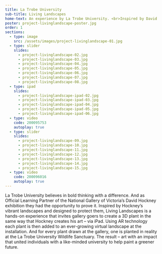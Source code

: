 ```yaml
---
title: La Trobe University
sub-title: Living Landscapes
home-text: An experience by La Trobe University. <br>Inspired by David Hockney.
poster: project-livinglandscape-poster.jpg
order: 1
sections:
  - type: image
    src: /assets/images/project-livinglandscape-01.jpg
  - type: slider
    slides:
      - project-livinglandscape-02.jpg
      - project-livinglandscape-03.jpg
      - project-livinglandscape-04.jpg
      - project-livinglandscape-05.jpg
      - project-livinglandscape-06.jpg
      - project-livinglandscape-07.jpg
      - project-livinglandscape-08.jpg
  - type: ipad
    slides:
      - project-livinglandscape-ipad-02.jpg
      - project-livinglandscape-ipad-03.jpg
      - project-livinglandscape-ipad-04.jpg
      - project-livinglandscape-ipad-05.jpg
      - project-livinglandscape-ipad-06.jpg
  - type: video
    code: 200095753
    autoplay: true
  - type: slider
    slides:
      - project-livinglandscape-09.jpg
      - project-livinglandscape-10.jpg
      - project-livinglandscape-11.jpg
      - project-livinglandscape-12.jpg
      - project-livinglandscape-13.jpg
      - project-livinglandscape-14.jpg
      - project-livinglandscape-15.jpg
  - type: video
    code: 200096016
    autoplay: true
---
```



La Trobe University believes in bold thinking with a difference. And as Official Learning Partner of the National Gallery of Victoria’s David Hockney exhibition they had the opportunity to prove it. Inspired by Hockney’s vibrant landscapes and designed to protect them, Living Landscapes is a hands-on experience that invites gallery goers to create a 3D plant in the same way that Hockney creates his art – via iPad. Using AR technology each plant is then added to an ever-growing virtual landscape at the installation. And for every plant drawn at the gallery, one is planted in reality at the La Trobe University Wildlife Sanctuary.  The result – art with an impact that united individuals with a like-minded university to help paint a greener future.
